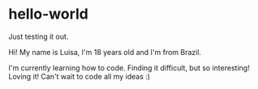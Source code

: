# hello-world
Just testing it out.

Hi! My name is Luisa, I'm 18 years old and I'm from Brazil.

I'm currently learning how to code. Finding it difficult, but so interesting! Loving it! Can't wait to code all my ideas :)
